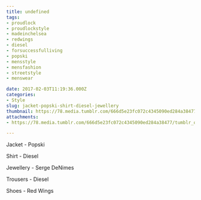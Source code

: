 ```yaml
---
title: undefined
tags:
- proudlock
- proudlockstyle
- madeinchelsea
- redwings
- diesel
- forsuccessfulliving
- popski
- mensstyle
- mensfashion
- streetstyle
- menswear

date: 2017-02-03T11:19:36.000Z
categories:
- Style
slug: jacket-popski-shirt-diesel-jewellery
thumbnail: https://78.media.tumblr.com/666d5e23fc072c4345090ed284a38477/tumblr_oksq4onMTK1rhrm24o1_540.jpg
attachments:
- https://78.media.tumblr.com/666d5e23fc072c4345090ed284a38477/tumblr_oksq4onMTK1rhrm24o1_1280.jpg

---
```


Jacket - Popski 

  Shirt - Diesel 

  Jewellery - Serge DeNimes 

  Trousers - Diesel 

  Shoes - Red Wings
